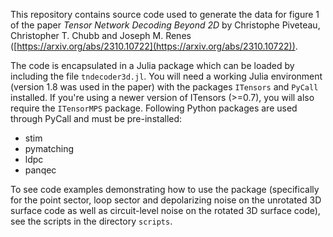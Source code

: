 This repository contains source code used to generate the data for figure 1 of the paper _Tensor Network Decoding Beyond 2D_ by Christophe Piveteau, Christopher T. Chubb and Joseph M. Renes ([https://arxiv.org/abs/2310.10722](https://arxiv.org/abs/2310.10722)).

The code is encapsulated in a Julia package which can be loaded by including the file `tndecoder3d.jl`.
You will need a working Julia environment (version 1.8 was used in the paper) with the packages `ITensors` and `PyCall` installed.
If you're using a newer version of ITensors (>=0.7), you will also require the `ITensorMPS` package.
Following Python packages are used through PyCall and must be pre-installed:

* stim
* pymatching
* ldpc
* panqec

To see code examples demonstrating how to use the package (specifically for the point sector, loop sector and depolarizing noise on the unrotated 3D surface code as well as circuit-level noise on the rotated 3D surface code), see the scripts in the directory `scripts`.

